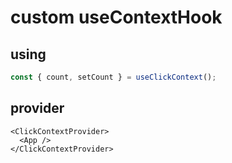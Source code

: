 # custom useContextHook

## using

```ts
const { count, setCount } = useClickContext();
```

## provider

```tsx
<ClickContextProvider>
  <App />
</ClickContextProvider>
```
